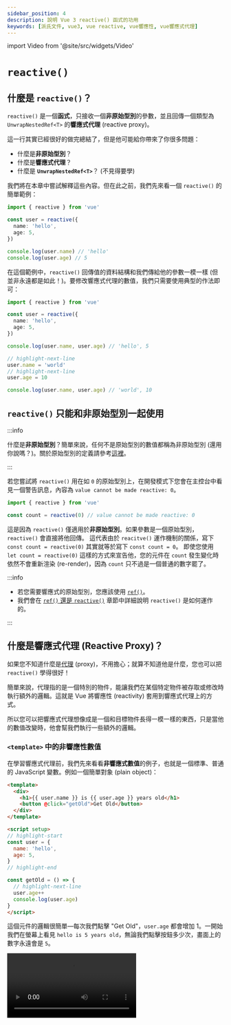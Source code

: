 ```yaml
---
sidebar_position: 4
description: 說明 Vue 3 reactive() 函式的功用
keywords: [派氏文件, vue3, vue reactive, vue響應性, vue響應式代理]
---
```


import Video from '@site/src/widgets/Video'

# `reactive()`

## 什麼是 `reactive()`？

`reactive()` 是一個**函式**，只接收一個**非原始型別**的參數，並且回傳一個類型為 `UnwrapNestedRef<T>` 的**響應式代理** (reactive proxy)。

這一行其實已經很好的做完總結了，但是他可能給你帶來了你很多問題：

- 什麼是**非原始型別**？
- 什麼是**響應式代理**？
- 什麼是 **`UnwrapNestedRef<T>`**？ (不見得要學)

我們將在本章中嘗試解釋這些內容。但在此之前，我們先來看一個 `reactive()` 的簡單範例：

```ts showLineNumbers
import { reactive } from 'vue'

const user = reactive({
  name: 'hello',
  age: 5,
})

console.log(user.name) // 'hello'
console.log(user.age) // 5
```

在這個範例中，`reactive()` 回傳值的資料結構和我們傳給他的參數一模一樣 (但並非永遠都是如此！)。要修改響應式代理的數值，我們只需要使用典型的作法即可：

```ts showLineNumbers
import { reactive } from 'vue'

const user = reactive({
  name: 'hello',
  age: 5,
})

console.log(user.name, user.age) // 'hello', 5

// highlight-next-line
user.name = 'world'
// highlight-next-line
user.age = 10

console.log(user.name, user.age) // 'world', 10
```

## `reactive()` 只能和非原始型別一起使用

:::info

什麼是**非原始型別**？簡單來說，任何不是原始型別的數值都稱為非原始型別 (還用你說嗎？)。關於原始型別的定義請參考[這裡](https://developer.mozilla.org/en-US/docs/Glossary/Primitive)。

:::

若您嘗試將 `reactive()` 用在如 `0` 的原始型別上，在開發模式下您會在主控台中看見一個警告訊息，內容為 `value cannot be made reactive: 0`。

```ts showLineNumbers
import { reactive } from 'vue'

const count = reactive(0) // value cannot be made reactive: 0
```

這是因為 `reactive()` 僅適用於**非原始型別**。如果參數是一個原始型別，`reactive()` 會直接將他回傳。
這代表由於 `reacitve()` 運作機制的關係，寫下 `const count = reactive(0)` 其實就等於寫下 `const count = 0`。
即使您使用 `let count = reactive(0)` 這樣的方式來宣告他，您的元件在 `count` 發生變化時依然不會重新渲染 (re-render)，因為 `count` 只不過是一個普通的數字罷了。

:::info

- 若您需要響應式的原始型別，您應該使用 [`ref()`](./ref-and-ref#什麼是-ref)。
- 我們會在 [`ref()` 還是 `reactive()`](./ref-or-reactive#reactive-的運作原理) 章節中詳細說明 `reactive()` 是如何運作的。

:::

## 什麼是響應式代理 (Reactive Proxy)？

如果您不知道什麼是[代理](https://developer.mozilla.org/en-US/docs/Web/JavaScript/Reference/Global_Objects/Proxy) (proxy)，不用擔心；就算不知道他是什麼，您也可以把 `reactive()` 學得很好！

簡單來說，代理指的是一個特別的物件，能讓我們在某個特定物件被存取或修改時執行額外的邏輯。這就是 Vue 將響應性 (reactivity) 套用到響應式代理上的方式。

所以您可以把響應式代理想像成是一個和目標物件長得一模一樣的東西，只是當他的數值改變時，他會幫我們執行一些額外的邏輯。

### `<template>` 中的非響應性數值

在學習響應式代理前，我們先來看看**非響應式數值**的例子，也就是一個標準、普通的 JavaScript 變數。例如一個簡單對象 (plain object)：

```html title="非響應式數值" showLineNumbers
<template>
  <div>
    <h1>{{ user.name }} is {{ user.age }} years old</h1>
    <button @click="getOld">Get Old</button>
  </div>
</template>

<script setup>
// highlight-start
const user = {
  name: 'hello',
  age: 5,
}
// highlight-end

const getOld = () => {
  // highlight-next-line
  user.age++
  console.log(user.age)
}
</script>
```

這個元件的邏輯很簡單—每次我們點擊 "Get Old"，`user.age` 都會增加 1。一開始我們在螢幕上看見 `hello is 5 years old`，無論我們點擊按鈕多少次，畫面上的數字永遠會是 `5`。

<Video src="/video/reactive_non-reactive-value.mov" />

發生這種情況的原因是 `user` 不是一個使用 `ref()` 或 `reactive()` 宣告出來的響應式數值。由於它是一個非響應式數值，我們的元件根本不在乎他發生了什麼變化。即使 `user.age` 的數值的確改變了，我們的元件還是沒有重新渲染。


### `<template>` 中的響應式代理

現在我們來看看**響應式代理**的例子：

```html title="響應式代理" showLineNumbers
<template>
  <div>
    <h1>{{ user.name }} is {{ user.age }} years old</h1>
    <button @click="getOld">Get Old</button>
  </div>
</template>

<script setup>
import { reactive } from 'vue'

// highlight-start
const user = reactive({
  name: 'hello',
  age: 5,
})
// highlight-end

const getOld = () => {
  // highlight-next-line
  user.age++
  console.log(user.age)
}
</script>
```

這個元件和上面那個幾乎一樣，唯一的差別是我們現在使用 `reactive()` 來宣告 `user`。隨意點擊按鈕幾次，您會發現元件終於按照預期的重新渲染了。

<Video src="/video/reactive_reactive-proxy.mov" />

為什麼使用 `reactive()` 就會產生這樣的差別呢？原因是 Vue 的元件被設計成在預設情況下，只有在**響應式代理**或是 **`Ref<T>`** 的數值發生變化時，才會重新渲染。所以只要我們沒有使用 `reactive()` 或 `ref()` 來宣告 `user`，我們的元件就不會在他發生變化時重新渲染，因為 `user` 既不是響應式代理，也不是 `Ref<T>`。

### 同時使用響應式和非響應式數值

請注意，這並不代表非響應性數值的改變永遠不會被呈現在畫面上。我們來看看下面這個例子：

```html title="同時使用響應式和非響應式數值" showLineNumbers
<template>
  <div>
    <h1>{{ cat.name }} is {{ dog.age }} years old</h1>
    <button @click="changeName">Change Name</button>
    <button @click="getOld">Get Old</button>
  </div>
</template>

<script setup>
import { reactive } from 'vue'

// highlight-start
const cat = reactive({
  name: 'hello',
})
// highlight-end

const changeName = () => {
  // highlight-next-line
  cat.name += 'o'
}

// highlight-start
const dog = {
  age: 5,
}
// highlight-end

const getOld = () => {
  // highlight-next-line
  dog.age++
}
</script>
```

在這個範例中，我們同時使用了響應式和非響應式數值。他的邏輯很簡單—點擊 "Change Name" 會在 `cat.name` 的後面加上一個 `o`，而點擊 "Get Old" 會使得 `dog.age` 增加 1。

我們在這裡將 `cat` 宣告為響應式代理，`dog` 則是被宣告為非響應式數值。我們知道 `cat` 的改變會導致元件重新渲染，而 `dog` 的改變則不會，因為 `cat` 是一個響應式代理的緣故。

一開始我們隨意點擊 "Change Name" 幾次，每次點擊元件都會重新渲染，畫面上的 `hello` 會隨著每次的點擊逐次增加一個 `o`。

<Video src="/video/reactive_both-0.mov" />

接下來我們點擊 "Get Old" 幾次，這次元件並沒有重新渲染。這在我們的預料之內，因為 `dog` 既不是響應式代理也不是 `Ref<T>`。

<Video src="/video/reactive_both-1.mov" />

接著我們回頭點擊 "Change Name" 一次，奇怪的事就發生了—畫面上的 `5` 竟然改變了！

<Video src="/video/reactive_both-2.mov" />

很讓人困惑對吧？這背後的祕密是：

- 當我們點擊 "Get Old" 時，`dog.age` 的數值的確改變了，只是這個變化並沒有被反應在畫面上，因為元件並沒有重新渲染。
- 當我們點擊 "Change Name" 時，`cat.name` 發生了變化；因為 `cat` 是一個響應式代理，元件便會隨著這個變化而重新渲染，於是他就從 `<script>` 中抓取變數最新的狀態，並將他們顯示在畫面上。

因此在使用 Vue 3 時，你應該**極力避免在 `<template>` 中混用響應式和非響應式數值**，因為這樣的寫法更容易導致 bug 的出現。知道何時該將變數宣告為響應式是很重要的，一個簡單的判斷基準是：

- 如果這個數值**會發生變化**，而且**使用者必須觀察到他的變化**，那麼就使用 `ref()` 或是 `reactive()` 來將他宣告成響應式數值。
- 否則就不要將他宣告成響應式數值。

## 響應式代理的響應性

### 解構賦值 (Destructing Assignment) 會破壞響應性嗎？

開發人員常犯的一個錯誤是，他們將原始型別屬性從響應式代理中取出，將他們分配給一些變數，並認為他們仍然具有響應性。這種情況最常發生在解構賦值上面：

```ts showLineNumbers
import { reactive } from 'vue'

const user = reactive({
  child: {
    name: 'hello',
  },
})

// highlight-next-line
const { child } = user

console.log(user.child.name, child.name) // 'hello', 'hello'

// highlight-next-line
child.name = 'world'

console.log(user.child.name, child.name) // 'world', 'world'
```

這個範例展示了一個常見的誤解，即所有我們從響應式代理身上拿到的數值都會「連接」到源頭，實際上並非如此！例如：

```ts showLineNumbers
import { reactive } from 'vue'

const user = reactive({
  name: 'hello',
  age: 5,
})

// highlight-next-line
const { name: myName, age: myAge } = user

console.log(user.name, myName) // 'hello', 'hello'
console.log(user.age, myAge) // 5, 5
```

我們心想「好，現在 `myName` 和 `myAge` 一定和 `user` 連接在一起了」，接著便去修改 `user.name` 和 `user.age` 的數值：

```ts showLineNumbers
import { reactive } from 'vue'

const user = reactive({
  name: 'hello',
  age: 5,
})

const { name: myName, age: myAge } = user

console.log(user.name, myName) // 'hello', 'hello'
console.log(user.age, myAge) // 5, 5

// highlight-next-line
user.name = 'world'
// highlight-next-line
user.age = 10

console.log(user.name, myName) // 'world', 'hello'
console.log(user.age, myAge) // 10, 5
```

如您所見，我們對 `user` 所造成的改動完全沒有影響到 `myName` 和 `myAge` (反之亦然)。

為什麼在第一個範例中，修改 `child.name` 的確影響到了 `user.child`，但同樣的情況卻無法在第二個範例中被觀察到呢？

_這是我們在 `reactive()` 身上使用解構賦值所導致的問題嗎？_

這麼說不太對。即便我們把它寫成 `const myName = user.name`，同樣的情況還是會發生 (因為那正是解構賦值所做的事情)，所以把問題都推到解構賦值身上是不正確的。

答案其實很間單。我們需只要複習一下變數在 JavaScript 中運作的方式，您馬上就會了解其中的原因了！

在 JavaScript 中，數值只能經由兩種方式被傳遞—**傳值**或是**傳參考**。原始型別總是透過**傳值**的方式被傳遞，而非原始型別總是透過**傳參考**的方式被傳遞。因此，透過寫下 `const { name: myName, age: myName } = user`，我們其實就是在寫：

```js showLineNumbers
const myName = user.name
const myAge = user.age
```

因為 `user.name` (字串) 和 `user.age` (數字) 皆屬於**原始型別**，他們會以**傳值**的方式被傳遞給 `myName` 和 `myAge`；意思就是說 `myName` 和 `myAge` 會是有著新記憶體位置的新變數，於是就和 `user`「斷線」了。

所以單從程式方面來說，只要目標值是非原始型別，您就可以隨心所欲地對著 `reactive()` 使用解構賦值。但是我們還是不建議這麼做，因為那會使得變數之間表現出不同的行為 (有些具有響應性，有些則沒有)。

### 如何保持響應性

所以是否存在一個方法讓我們在對著 `reactive()` 使用解構賦值的同時，又能保有變數的響應性呢？有的！最接近的解決方案是 [`toRef()`](https://vuejs.org/api/reactivity-utilities.html#toref) 和 [`toRefs()`](https://vuejs.org/api/reactivity-utilities.html#torefs)。

`toRef()` 和 `toRefs()` 的功能和他們的名稱所描述的的一樣—將某個東西轉換為 `Ref<T>` 的形式。這兩個函式非常相近，但還是有一點小差異；總的來說，**`toRefs()` = 很多個 `toRef()`**。例如：

```ts showLineNumbers
import { reactive, toRef, toRefs } from 'vue'

const user = reactive({
  name: 'hello',
  age: 5,
})

// 我們可以這麼做：
// highlight-start
const name = toRef(user, 'name')
const age = toRef(user, 'age')
// highlight-end

// 或是這樣：
// highlight-next-line
const { name, age } = toRefs(user)
```

大多數情況我們會使用 `toRefs()`，因為他比 `toRef()` 更方便一些，但結果是一樣的。使用 `toRef()` 和 `toRefs()` 所產生的 `Ref<T>` 總是會連接到來源，這意味著響應性將被保留。透過使用 `toRef()` 和 `toRefs()`，我們再也不需要擔心屬性是否是原始型別。只要將他轉換為 `Ref<T>` 的形式，一切就能按照我們所預期的方式運作！


:::info

在上面的例子中，如果我們把 `toRefs()` 換成 `ref()` 會得到相同的結果嗎？例如：

```ts showLineNumbers
import { reactive, ref } from 'vue'

const user = reactive({
  name: 'hello',
  age: 5,
})

// 原本是這個樣子：
const { name, age } = toRefs(user)

// 換成這種作法會得到一樣的結果嗎？
// highlight-start
const name = ref(user.name)
const age = ref(user.age)
// highlight-end
```

答案是**不會** — `name` 和 `age` **並不會**和 `user` 連接起來。他們會被視為是獨立的 `Ref<T>`。

這是因為 `user.name` 和 `user.age` 都是原始型別的數值，他們會以**傳值**的方式被傳遞給 `ref()`。所以寫下 `const name = ref(user.name)` 就會等於寫下 `const name = ref('hello')`，代表我們建立了一個新的 `Ref<T>`，只不過是初始值是 `hello` 罷了。

此外，雖然 `ref()` 和 `toRef()` 的回傳值都是 `Ref<T>` 介面，他們回傳的其實是有著不同邏輯的類別實體。

另外要注意的是，如果目標數值屬於非原始型別，`ref()` 和 `toRef()` 所產生的 `Ref<T>` 都會連接到來源，而且他們的更新都會導致元件重新渲染。例如：


```ts showLineNumbers
import { reactive, ref, toRef } from 'vue'

const user = reactive({
  name: 'hello',
  child: {
    age: 5,
  },
})

// highlight-start
const cat = ref(user.child)
const dog = toRef(user, 'child')
// highlight-end

console.log(user.child.age, cat.value.age, dog.value.age) // 5, 5, 5

// highlight-next-line
cat.value.age = 10

console.log(user.child.age, cat.value.age, dog.value.age) // 10, 10, 10

// highlight-next-line
dog.value.age = 15

console.log(user.child.age, cat.value.age, dog.value.age) // 15, 15, 15
```

簡單來說，只有在我們要宣告新變數，而且沒有參考任何來源的時候才使用 `ref()`；而 `toRef()` 和 `toRefs()` 則是用在依據某個來源來宣告新變數，同時保有響應性的狀況。

:::

## 什麼是 `UnwrapNestedRef<T>`

`UnwrapNestedRef<T>` 是 `reactive()` 的**回傳型別**。由於您的 IDE 可能已經幫您把最複雜的部分做完了，我們其實不見得需要學習這個型別，因此我們認為不要把它放在這裡比較好，而且他也有點複雜。不過如果您對它仍然有興趣，您可以透過閱讀 [`UnwrapNestedRef<T>`](./unwrap-nested-ref) 章節來了解他！